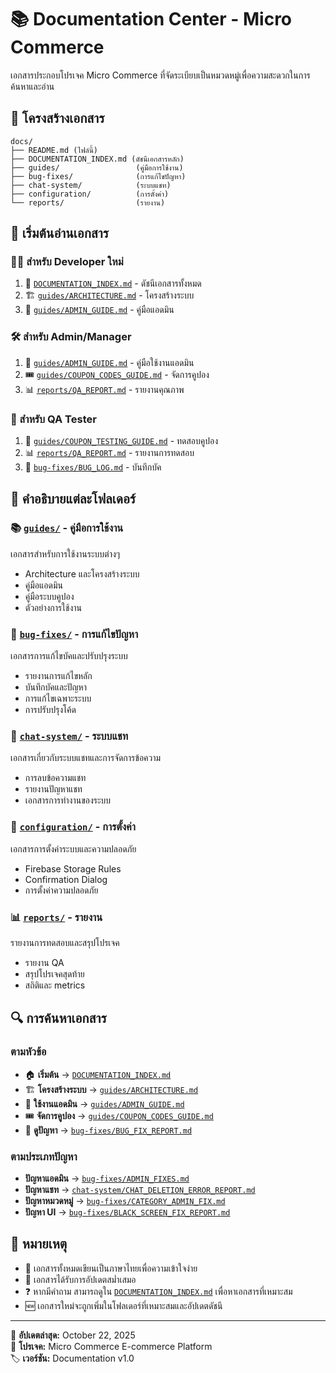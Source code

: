 # 📚 Documentation Center - Micro Commerce

เอกสารประกอบโปรเจค Micro Commerce ที่จัดระเบียบเป็นหมวดหมู่เพื่อความสะดวกในการค้นหาและอ่าน

## 📁 โครงสร้างเอกสาร

```
docs/
├── README.md (ไฟล์นี้)
├── DOCUMENTATION_INDEX.md (ดัชนีเอกสารหลัก)
├── guides/                 (คู่มือการใช้งาน)
├── bug-fixes/              (การแก้ไขปัญหา)
├── chat-system/            (ระบบแชท)
├── configuration/          (การตั้งค่า)
└── reports/                (รายงาน)
```

## 🎯 เริ่มต้นอ่านเอกสาร

### 👨‍💻 สำหรับ Developer ใหม่
1. 📖 [`DOCUMENTATION_INDEX.md`](DOCUMENTATION_INDEX.md) - ดัชนีเอกสารทั้งหมด
2. 🏗️ [`guides/ARCHITECTURE.md`](guides/ARCHITECTURE.md) - โครงสร้างระบบ
3. 🔧 [`guides/ADMIN_GUIDE.md`](guides/ADMIN_GUIDE.md) - คู่มือแอดมิน

### 🛠️ สำหรับ Admin/Manager
1. 🔧 [`guides/ADMIN_GUIDE.md`](guides/ADMIN_GUIDE.md) - คู่มือใช้งานแอดมิน
2. 🎟️ [`guides/COUPON_CODES_GUIDE.md`](guides/COUPON_CODES_GUIDE.md) - จัดการคูปอง
3. 📊 [`reports/QA_REPORT.md`](reports/QA_REPORT.md) - รายงานคุณภาพ

### 🧪 สำหรับ QA Tester
1. 🧪 [`guides/COUPON_TESTING_GUIDE.md`](guides/COUPON_TESTING_GUIDE.md) - ทดสอบคูปอง
2. 📊 [`reports/QA_REPORT.md`](reports/QA_REPORT.md) - รายงานการทดสอบ
3. 🐛 [`bug-fixes/BUG_LOG.md`](bug-fixes/BUG_LOG.md) - บันทึกบัค

## 📂 คำอธิบายแต่ละโฟลเดอร์

### 📚 [`guides/`](guides/) - คู่มือการใช้งาน
เอกสารสำหรับการใช้งานระบบต่างๆ
- Architecture และโครงสร้างระบบ
- คู่มือแอดมิน
- คู่มือระบบคูปอง
- ตัวอย่างการใช้งาน

### 🔧 [`bug-fixes/`](bug-fixes/) - การแก้ไขปัญหา
เอกสารการแก้ไขบัคและปรับปรุงระบบ
- รายงานการแก้ไขหลัก
- บันทึกบัคและปัญหา
- การแก้ไขเฉพาะระบบ
- การปรับปรุงโค้ด

### 💬 [`chat-system/`](chat-system/) - ระบบแชท
เอกสารเกี่ยวกับระบบแชทและการจัดการข้อความ
- การลบข้อความแชท
- รายงานปัญหาแชท
- เอกสารการทำงานของระบบ

### 🔐 [`configuration/`](configuration/) - การตั้งค่า
เอกสารการตั้งค่าระบบและความปลอดภัย
- Firebase Storage Rules
- Confirmation Dialog
- การตั้งค่าความปลอดภัย

### 📊 [`reports/`](reports/) - รายงาน
รายงานการทดสอบและสรุปโปรเจค
- รายงาน QA
- สรุปโปรเจคสุดท้าย
- สถิติและ metrics

## 🔍 การค้นหาเอกสาร

### ตามหัวข้อ
- 🏠 **เริ่มต้น** → [`DOCUMENTATION_INDEX.md`](DOCUMENTATION_INDEX.md)
- 🏗️ **โครงสร้างระบบ** → [`guides/ARCHITECTURE.md`](guides/ARCHITECTURE.md)
- 🔧 **ใช้งานแอดมิน** → [`guides/ADMIN_GUIDE.md`](guides/ADMIN_GUIDE.md)
- 🎟️ **จัดการคูปอง** → [`guides/COUPON_CODES_GUIDE.md`](guides/COUPON_CODES_GUIDE.md)
- 🐛 **ดูปัญหา** → [`bug-fixes/BUG_FIX_REPORT.md`](bug-fixes/BUG_FIX_REPORT.md)

### ตามประเภทปัญหา
- **ปัญหาแอดมิน** → [`bug-fixes/ADMIN_FIXES.md`](bug-fixes/ADMIN_FIXES.md)
- **ปัญหาแชท** → [`chat-system/CHAT_DELETION_ERROR_REPORT.md`](chat-system/CHAT_DELETION_ERROR_REPORT.md)
- **ปัญหาหมวดหมู่** → [`bug-fixes/CATEGORY_ADMIN_FIX.md`](bug-fixes/CATEGORY_ADMIN_FIX.md)
- **ปัญหา UI** → [`bug-fixes/BLACK_SCREEN_FIX_REPORT.md`](bug-fixes/BLACK_SCREEN_FIX_REPORT.md)

## 📌 หมายเหตุ

- 📄 เอกสารทั้งหมดเขียนเป็นภาษาไทยเพื่อความเข้าใจง่าย
- 🔄 เอกสารได้รับการอัปเดตสม่ำเสมอ
- ❓ หากมีคำถาม สามารถดูใน [`DOCUMENTATION_INDEX.md`](DOCUMENTATION_INDEX.md) เพื่อหาเอกสารที่เหมาะสม
- 🆕 เอกสารใหม่จะถูกเพิ่มในโฟลเดอร์ที่เหมาะสมและอัปเดตดัชนี

---

📝 **อัปเดตล่าสุด:** October 22, 2025  
💼 **โปรเจค:** Micro Commerce E-commerce Platform  
🏷️ **เวอร์ชัน:** Documentation v1.0